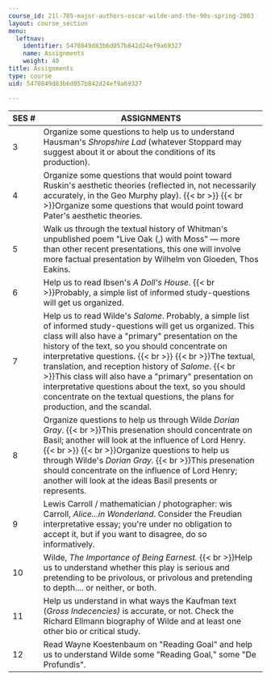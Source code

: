 ```yaml
---
course_id: 21l-705-major-authors-oscar-wilde-and-the-90s-spring-2003
layout: course_section
menu:
  leftnav:
    identifier: 5470849d83b6d057b842d24ef9a69327
    name: Assignments
    weight: 40
title: Assignments
type: course
uid: 5470849d83b6d057b842d24ef9a69327

---
```


| SES # | ASSIGNMENTS |
| --- | --- |
| 3 | Organize some questions to help us to understand Hausman's _Shropshire Lad_ (whatever Stoppard may suggest about it or about the conditions of its production). |
| 4 | Organize some questions that would point toward Ruskin's aesthetic theories (reflected in, not necessarily accurately, in the Geo Murphy play).  {{< br >}}  {{< br >}}Organize some questions that would point toward Pater's aesthetic theories. |
| 5 | Walk us through the textual history of Whitman's unpublished poem "Live Oak (,) with Moss" — more than other recent presentations, this one will involve more factual presentation by Wilhelm von Gloeden, Thos Eakins. |
| 6 | Help us to read Ibsen's _A Doll's House_.  {{< br >}}Probably, a simple list of informed study-questions will get us organized. |
| 7 | Help us to read Wilde's _Salome_. Probably, a simple list of informed study-questions will get us organized. This class will also have a "primary" presentation on the history of the text, so you should concentrate on interpretative questions.  {{< br >}}  {{< br >}}The textual, translation, and reception history of _Salome_.  {{< br >}}This class will also have a "primary" presentation on interpretative questions about the text, so you should concentrate on the textual questions, the plans for production, and the scandal. |
| 8 | Organize questions to help us through Wilde _Dorian Gray_.  {{< br >}}This presenation should concentrate on Basil; another will look at the influence of Lord Henry.  {{< br >}}  {{< br >}}Organize questions to help us through Wilde's _Dorian Gray_.  {{< br >}}This presenation should concentrate on the influence of Lord Henry; another will look at the ideas Basil presents or represents. |
| 9 | Lewis Carroll / mathematician / photographer: wis Carroll, _Alice...in Wonderland_. Consider the Freudian interpretative essay; you're under no obligation to accept it, but if you want to disagree, do so informatively. |
| 10 | Wilde, _The Importance of Being Earnest._  {{< br >}}Help us to understand whether this play is serious and pretending to be privolous, or privolous and pretending to depth.... or neither, or both. |
| 11 | Help us understand in what ways the Kaufman text (_Gross Indecencies)_ is accurate, or not. Check the Richard Ellmann biography of Wilde and at least one other bio or critical study. |
| 12 | Read Wayne Koestenbaum on "Reading Goal" and help us to understand Wilde some "Reading Goal," some "De Profundis".